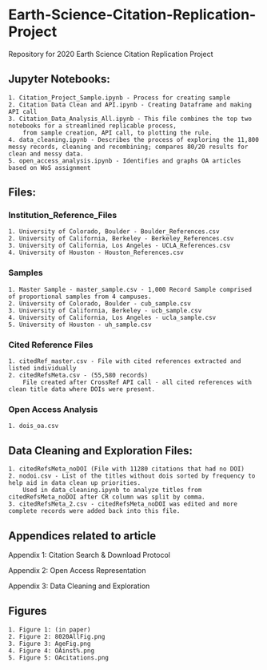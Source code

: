 # Earth-Science-Citation-Replication-Project

Repository for 2020 Earth Science Citation Replication Project

## Jupyter Notebooks:
	1. Citation_Project_Sample.ipynb - Process for creating sample
	2. Citation Data Clean and API.ipynb - Creating Dataframe and making API call
	3. Citation_Data_Analysis_All.ipynb - This file combines the top two notebooks for a streamlined replicable process, 
		from sample creation, API call, to plotting the rule.
	4. data_cleaning.ipynb - Describes the process of exploring the 11,800 messy records, cleaning and recombining; compares 80/20 results for clean and messy data.
	5. open_access_analysis.ipynb - Identifies and graphs OA articles based on WoS assignment

## Files:
### Institution_Reference_Files	
	1. University of Colorado, Boulder - Boulder_References.csv
	2. University of California, Berkeley - Berkeley_References.csv
	3. University of California, Los Angeles - UCLA_References.csv
	4. University of Houston - Houston_References.csv
### Samples
	1. Master Sample - master_sample.csv - 1,000 Record Sample comprised of proportional samples from 4 campuses.
	2. University of Colorado, Boulder - cub_sample.csv
	3. University of California, Berkeley - ucb_sample.csv
	4. University of California, Los Angeles - ucla_sample.csv
	5. University of Houston - uh_sample.csv
### Cited Reference Files
	1. citedRef_master.csv - File with cited references extracted and listed individually
	2. citedRefsMeta.csv - (55,580 records) 
		File created after CrossRef API call - all cited references with clean title data where DOIs were present.
### Open Access Analysis
	1. dois_oa.csv
## Data Cleaning and Exploration Files:
	1. citedRefsMeta_noDOI (File with 11280 citations that had no DOI)
	2. nodoi.csv - List of the titles without dois sorted by frequency to help aid in data clean up priorities. 
		Used in data_cleaning.ipynb to analyze titles from citedRefsMeta_noDOI after CR column was split by comma.
	3. citedRefsMeta_2.csv - citedRefsMeta_noDOI was edited and more complete records were added back into this file.

## Appendices related to article

Appendix 1: Citation Search & Download Protocol

Appendix 2: Open Access Representation

Appendix 3: Data Cleaning and Exploration

## Figures
	1. Figure 1: (in paper)
	2. Figure 2: 8020AllFig.png
	3. Figure 3: AgeFig.png
	4. Figure 4: OAinst%.png
	5. Figure 5: OAcitations.png
